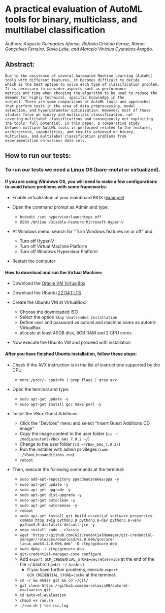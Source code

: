 # A practical evaluation of AutoML tools for binary, multiclass, and multilabel classification

Authors: *Augusto Guimarães Afonso, Rafaela Cristina Ferraz, Rairon Gonçalves Ferreira, Sávio Leite, and Marcelo Vinícius Cysneiros Aragão.*

## Abstract:
	Due to the existence of several Automated Machine Learning (AutoML) tools with different features, it becomes difficult to decide 
	which is the best option to solve each type of classification problem. It is necessary to consider aspects such as performance 
	metrics and time when choosing the algorithm to be used to reduce the demand for highly technical, specific knowledge in the 
	subject. There are some comparisons of AutoML tools and approaches that perform tests in the area of data preprocessing, model 
	selection, and hyperparameter optimization. However, most of these studies focus on binary and multiclass classification, not 
	covering multilabel classifications and consequently not exploiting the tools' full potential. In this paper, a comparative study 
	between multiple AutoML tools is performed related to the features, architecture, capabilities, and results achieved on binary, 
	multiclass, and multilabel classification problems from experimentation on various data sets.

## How to run our tests:
### To run our tests we need a Linux OS (bare-metal or virtualized).
#### If you are using Windows OS, you will need to make a few configurations to avoid future problems with some frameworks:
- Enable virtualization at your mainboard BIOS ([example](https://www.youtube.com/watch?v=GK0DOfdLCa8))

- Open the command prompt as Admin and type:
	- `bcdedit /set hypervisorlaunchtype off`
	- `DISM /Online /Disable-Feature:Microsoft-Hyper-V`

- At Windows menu, search for "Turn Windows features on or off" and:
	- Turn off Hyper-V
	- Turn off Virtual Machine Platform
	- Turn off Windows Hypervisor Platform

- Restart the computer

#### How to download and run the Virtual Machine:

- Download the [Oracle VM VirtualBox](https://download.virtualbox.org/virtualbox/7.0.4/VirtualBox-7.0.4-154605-Win.exe)

- Download the Ubuntu [22.04.1 LTS](https://releases.ubuntu.com/22.04/ubuntu-22.04.1-desktop-amd64.iso)

- Create the Ubuntu VM at VirtualBox:
	- Choose the downloaded ISO
	- Select the option `Skip Unattended Installation`
	- Define user and password as automl and machine name as automl-VirtualBox
	- allocate at least 40GB disk, 8GB RAM and 2 CPU cores

- Now execute the Ubunto VM and proceed with installation

#### After you have finished Ubuntu installation, follow these steps:
- Check if the AVX instruction is in the list of instructions supported by the CPU
	- `more /proc/- cpuinfo | grep flags | grep avx`
- Open the terminal and type:
	- `sudo apt-get update -y`
	- `sudo apt-get install gcc make perl -y`
- Install the VBox Guest Additions:
	- Click the "Devices" menu and select "Insert Guest Additions CD image"
	- Copy the image content to the user folder (`cp -r /media/automl/VBox_GAs_7.0.2 ~/`)
	- Change to the user folder (`cd ~/VBox_GAs_7.0.2/`)
	- Run the installer with admin privileges (`sudo ./VBoxLinusAdditions.run`)
	- `reboot`
	
- Then, execute the following commands at the terminal:
	- `sudo add-apt-repository ppa:deadsnakes/ppa -y`
	- `sudo apt-get update -y`
	- `sudo apt-get upgrade -y`
	- `sudo apt-get dist-upgrade -y`
	- `sudo apt-get autoclean -y`
	- `sudo apt-get autoremove -y`
	- `reboot`
	- `sudo apt-get install git build-essential software-properties-common htop swig python3.8 python3.8-dev python3.8-venv python3.8-distutils default-jre -y`
	- `snap install code --classic`
	- `wget "https://github.com/GitCredentialManager/git-credential-manager/releases/download/v2.0.696/gcmcore-linux_amd64.2.0.696.deb" -O /tmp/gcmcore.deb`
	- `sudo dpkg -i /tmp/gcmcore.deb`
	- `git-credential-manager-core configure`
	- Add `export GCM_CREDENTIAL_STORE=secretservice` at the end of the file ~/.bashrc (`gedit ~/.bashrc`)
		- If you have further problems, execute `export GCM_CREDENTIAL_STORE=cache` at the terminal.
	- `cd ~/ && mkdir git && cd ~/git/`
	- `git clone https://github.com/marcelovca90/auto-ml-evaluation.git`
	- `cd auto-ml-evaluation`
	- `chmod +x run.sh`
	- `./run.sh | tee run.log`

